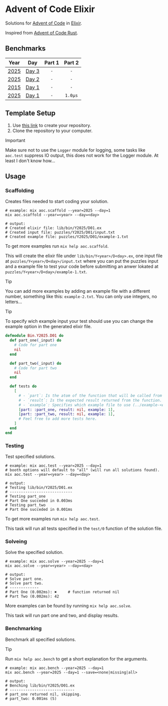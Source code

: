 # Advent of Code Elixir

Solutions for [Advent of Code](https://adventofcode.com/) in [Elixir](https://elixir-lang.org).

Inspired from [Advent of Code Rust](https://github.com/fspoettel/advent-of-code-rust).

<!--- benchmarking table --->
## Benchmarks

| Year | Day | Part 1 | Part 2 |
| :---: | :---: | :---: | :---: |
| [2025](https://adventofcode.com/2025) | [Day 3](./lib/bin/Y2025/D03.ex) | `-` | `-` |
| [2025](https://adventofcode.com/2025) | [Day 2](./lib/bin/Y2025/D02.ex) | `-` | `-` |
| [2015](https://adventofcode.com/2015) | [Day 1](./lib/bin/Y2015/D01.ex) | `-` | `-` |
| [2025](https://adventofcode.com/2025) | [Day 1](./lib/bin/Y2025/D01.ex) | `-` | `1.0µs` |
<!--- benchmarking table --->

## Template Setup

1. Use [this link](https://github.com/bnsdlr/adventofcode-elixir/generate) to create your repository.
2. Clone the repository to your computer.

> [!IMPORTANT] 
> Make sure not to use the `Logger` module for logging, some tasks like `aoc.test` suppress IO output, this does not work for the Logger module. At least I don't know how...

## Usage

### Scaffolding

Creates files needed to start coding your solution.

```shell
# example: mix aoc.scaffold --year=2025 --day=1
mix aoc.scaffold --year=<year> --day=<day>

# output:
# Created elixir file: lib/bin/Y2025/D01.ex
# Created input file: puzzles/Y2025/D01/input.txt
# Created example file: puzzles/Y2025/D01/example-1.txt
```

To get more examples run `mix help aoc.scaffold`.

This will create the elixir file under `lib/bin/Y<year>/D<day>.ex`, 
one input file at `puzzles/Y<year>/D<day>/input.txt` where you can put the puzzles input 
and a example file to test your code before submitting an anwer lokated at `puzzles/Y<year>/D<day>/example-1.txt`.

> [!TIP]
> You can add more examples by adding an example file with a different number, something like this: `example-2.txt`.
> You can only use integers, no letters...

> [!TIP]
> To specify wich example input your test should use you can change the example option in the generated elixir file.

```elixir
defmodule Bin.Y2025.D01 do
  def part_one(_input) do
    # Code for part one
    nil
  end

  def part_two(_input) do
    # Code for part two
    nil
  end

  def tests do
    [
      # - `part`: Is the atom of the function that will be called from the test.
      # - `result`: Is the expected result returned from the function.
      # - `example`: Specifies which example file to use (../example-<example>.txt).
      [part: :part_one, result: nil, example: 1],
      [part: :part_two, result: nil, example: 1],
      # Feel free to add more tests here.
    ]
  end
end
```

### Testing

Test specified solutions.

```shell
# example: mix aoc.test --year=2025 --day=1
# booth options will default to "all" (will run all solutions found).
mix aoc.test --year=<year> --day=<day>

# output:
# Testing lib/bin/Y2025/D01.ex
# ----------------------------
# Testing part_one
# Part One succeded in 0.003ms
# Testing part_two
# Part One succeded in 0.001ms
```

To get more examples run `mix help aoc.test`.

This task will run all tests specified in the `test/0` function of the solution file.

### Solveing

Solve the specified solution.

```shell
# example: mix aoc.solve --year=2025 --day=1
mix aoc.solve --year=<year> --day=<day>

# output:
# Solve part one.
# Solve part two.
# -------------
# Part One (0.002ms): ✖     # function returned nil
# Part Two (0.002ms): 42
```

More examples can be found by running `mix help aoc.solve`.

This task will run part one and two, and display results. 

### Benchmarking

Benchmark all specified solutions.

> [!TIP]
> Run `mix help aoc.bench` to get a short explanation for the arguments.

```shell
# example: mix aoc.bench --year=2025 --day=1
mix aoc.bench --year=2025 --day=1 --save=<none|missing|all>

# output:
# Benching lib/bin/Y2025/D01.ex
# -----------------------------
# part_one returned nil, skipping.
# part_two: 0.001ms (5)
```
